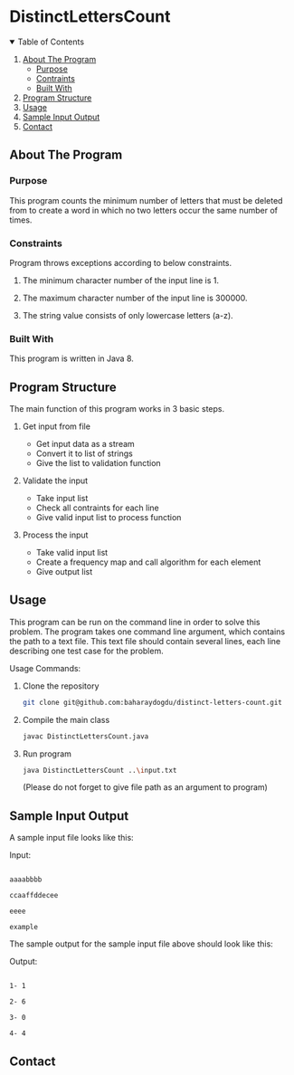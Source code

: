 # DistinctLettersCount

<!-- TABLE OF CONTENTS -->
<details open="open">
  <summary>Table of Contents</summary>
  <ol>
    <li>
      <a href="#about-the-program">About The Program</a>
      <ul>
		<li><a href="#purpose">Purpose</a></li>
		<li><a href="#constraints">Contraints</a></li>
        <li><a href="#built-with">Built With</a></li>
      </ul>
    </li>   
    <li><a href="#program-structure">Program Structure</a></li>
    <li><a href="#usage">Usage</a></li>
    <li><a href="#sample-input-output">Sample Input Output</a></li>
    <li><a href="#contact">Contact</a></li>
  </ol>
</details>

## About The Program

### Purpose

This program counts the minimum number of letters that must be deleted from to create a word in which no two letters occur the same number of times.

### Constraints

Program throws exceptions according to below constraints.

1. The minimum character number of the input line is 1.

2. The maximum character number of the input line is 300000.

3. The string value consists of only lowercase letters (a-z).

### Built With

This program is written in Java 8.

## Program Structure

The main function of this program works in 3 basic steps.

1) Get input from file

	* Get input data as a stream
	* Convert it to list of strings
	* Give the list to validation function

2) Validate the input

	* Take input list	
	* Check all contraints for each line
	* Give valid input list to process function

3) Process the input

	* Take valid input list
	* Create a frequency map and call algorithm for each element
	* Give output list


## Usage

This program can be run on the command line in order to solve this problem. The program takes one command line argument, which contains the path to a text file. This text file should contain several lines, each line describing one test case for the problem.

Usage Commands:

1) Clone the repository 

	```sh
	git clone git@github.com:baharaydogdu/distinct-letters-count.git
	```
	
	
2) Compile the main class
	
	```sh
	javac DistinctLettersCount.java
	```
	
3) Run program

	```sh
	java DistinctLettersCount ..\input.txt 
	```
	
	(Please do not forget to give file path as an argument to program)


## Sample Input Output

A sample input file looks like this:


Input:

```

aaaabbbb

ccaaffddecee

eeee

example

```





The sample output for the sample input file above should look like this:


Output:

```

1- 1

2- 6

3- 0

4- 4

```



## Contact

